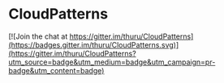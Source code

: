 # CloudPatterns

[![Join the chat at https://gitter.im/thuru/CloudPatterns](https://badges.gitter.im/thuru/CloudPatterns.svg)](https://gitter.im/thuru/CloudPatterns?utm_source=badge&utm_medium=badge&utm_campaign=pr-badge&utm_content=badge)

